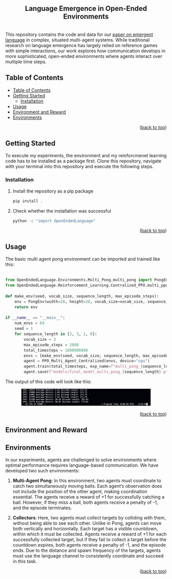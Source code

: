 <a name="readme-top"></a>

<br />
<div align="center">
  <h2 align="center">Language Emergence in Open-Ended Environments</h2>
</div>

<br/>
This repository contains the code and data for our <a href="https://arxiv.org/pdf/2408.14649" target="_blank">paper on emergent language</a> in complex, situated multi-agent systems. While traditional research on language emergence has largely relied on reference games with simple interactions, our work explores how communication develops in more sophisticated, open-ended environments where agents interact over multiple time steps.

## Table of Contents
- [Table of Contents](#table-of-contents)
- [Getting Started](#getting-started)
  - [Installation](#installation)
- [Usage](#usage)
- [Environment and Reward](#environment-and-reward)
- [Environments](#environments)

<p align="right">(<a href="#readme-top">back to top</a>)</p>


## Getting Started

To execute my experiments, the environment and my reinforcmenet learning code has to be installed as a package first. Clone this repository, navigate with your terminal into this repository and execute the following steps.

### Installation

1. Install the repository as a pip package
   ```sh
   pip install .
   ```
2. Check whether the installation was successful
   ```sh
   python -c "import OpenEndedLanguage"
   ```

<p align="right">(<a href="#readme-top">back to top</a>)</p>


## Usage

The basic multi agent pong environment can be imported and trained like this:<br/><br/>

```python
from OpenEndedLanguage.Environments.Multi_Pong.multi_pong import PongEnv
from OpenEndedLanguage.Reinforcement_Learning.Centralized_PPO.multi_ppo import PPO_Multi_Agent_Centralized

def make_env(seed, vocab_size, sequence_length, max_episode_steps):
    env = PongEnv(width=20, height=20, vocab_size=vocab_size, sequence_length=sequence_length, max_episode_steps=max_episode_steps)
    return env

if __name__ == "__main__":
    num_envs = 64
    seed = 1
    for sequence_length in [2, 3, 1, 0]:
        vocab_size = 3
        max_episode_steps = 2048
        total_timesteps = 1000000000
        envs = [make_env(seed, vocab_size, sequence_length, max_episode_steps) for i in range(num_envs)]
        agent = PPO_Multi_Agent_Centralized(envs, device="cpu")
        agent.train(total_timesteps, exp_name=f"multi_pong_{sequence_length}", tensorboard_folder="Final_OneHot", checkpoint_path="models/checkpoints", num_checkpoints=40, learning_rate=0.001) 
        agent.save(f"models/final_model_multi_pong_{sequence_length}.pt")
```

The output of this code will look like this:
<div align="center">
  <img src="Images/trainingOutput.png" alt="Console Output" width="80%">
</div>

<p align="right">(<a href="#readme-top">back to top</a>)</p>

## Environment and Reward

## Environments

In our experiments, agents are challenged to solve environments where optimal performance requires language-based communication. We have developed two such environments:

1. **Multi-Agent Pong**: In this environment, two agents must coordinate to catch two simultaneously moving balls. Each agent’s observation does not include the position of the other agent, making coordination essential. The agents receive a reward of +1 for successfully catching a ball. However, if they miss a ball, both agents receive a penalty of -1, and the episode terminates.

2. **Collectors**: Here, two agents must collect targets by colliding with them, without being able to see each other. Unlike in Pong, agents can move both vertically and horizontally. Each target has a visible countdown, within which it must be collected. Agents receive a reward of +1 for each successfully collected target, but if they fail to collect a target before the countdown expires, both agents receive a penalty of -1, and the episode ends. Due to the distance and spawn frequency of the targets, agents must use the language channel to consistently coordinate and succeed in this task.

<p align="right">(<a href="#readme-top">back to top</a>)</p>
